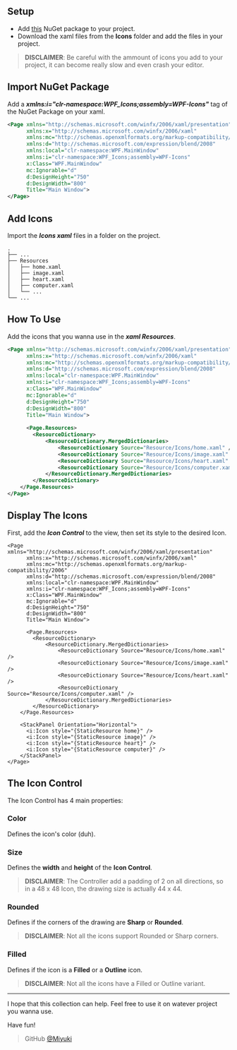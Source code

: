 ## Setup

* Add [this](https://www.nuget.org/packages/WPF-Icons) NuGet package to your project.
* Download the xaml files from the **Icons** folder and add the files in your project.
> **DISCLAIMER**: Be careful with the ammount of icons you add to your project, it can become really slow and even crash your editor.
## Import NuGet Package

Add a ***xmlns:i="clr-namespace:WPF_Icons;assembly=WPF-Icons"*** tag of the NuGet Package on your xaml.

```xml
<Page xmlns="http://schemas.microsoft.com/winfx/2006/xaml/presentation"
      xmlns:x="http://schemas.microsoft.com/winfx/2006/xaml"
      xmlns:mc="http://schemas.openxmlformats.org/markup-compatibility/2006"
      xmlns:d="http://schemas.microsoft.com/expression/blend/2008"
      xmlns:local="clr-namespace:WPF.MainWindow"
      xmlns:i="clr-namespace:WPF_Icons;assembly=WPF-Icons"
      x:Class="WPF.MainWindow"
      mc:Ignorable="d"
      d:DesignHeight="750"
      d:DesignWidth="800"
      Title="Main Window">
</Page>

```
## Add Icons

Import the ***Icons xaml*** files in a folder on the project.
```
.
├── ...
├── Resources
│   ├── home.xaml
│   ├── image.xaml
│   ├── heart.xaml
│   ├── computer.xaml
│   └── ...  
└── ...

```

## How To Use

Add the icons that you wanna use in the ***xaml Resources***.
```xml
<Page xmlns="http://schemas.microsoft.com/winfx/2006/xaml/presentation"
      xmlns:x="http://schemas.microsoft.com/winfx/2006/xaml"
      xmlns:mc="http://schemas.openxmlformats.org/markup-compatibility/2006"
      xmlns:d="http://schemas.microsoft.com/expression/blend/2008"
      xmlns:local="clr-namespace:WPF.MainWindow"
      xmlns:i="clr-namespace:WPF_Icons;assembly=WPF-Icons"
      x:Class="WPF.MainWindow"
      mc:Ignorable="d"
      d:DesignHeight="750"
      d:DesignWidth="800"
      Title="Main Window">
      
      <Page.Resources>
        <ResourceDictionary>
            <ResourceDictionary.MergedDictionaries>
                <ResourceDictionary Source="Resource/Icons/home.xaml" />
                <ResourceDictionary Source="Resource/Icons/image.xaml" />
                <ResourceDictionary Source="Resource/Icons/heart.xaml" />
                <ResourceDictionary Source="Resource/Icons/computer.xaml" />
            </ResourceDictionary.MergedDictionaries>
        </ResourceDictionary>
    </Page.Resources>
</Page>

```

## Display The Icons
First, add the ***Icon Control*** to the view, then set its style to the desired Icon.
```xaml
<Page xmlns="http://schemas.microsoft.com/winfx/2006/xaml/presentation"
      xmlns:x="http://schemas.microsoft.com/winfx/2006/xaml"
      xmlns:mc="http://schemas.openxmlformats.org/markup-compatibility/2006"
      xmlns:d="http://schemas.microsoft.com/expression/blend/2008"
      xmlns:local="clr-namespace:WPF.MainWindow"
      xmlns:i="clr-namespace:WPF_Icons;assembly=WPF-Icons"
      x:Class="WPF.MainWindow"
      mc:Ignorable="d"
      d:DesignHeight="750"
      d:DesignWidth="800"
      Title="Main Window">
      
      <Page.Resources>
        <ResourceDictionary>
            <ResourceDictionary.MergedDictionaries>
                <ResourceDictionary Source="Resource/Icons/home.xaml" />
                <ResourceDictionary Source="Resource/Icons/image.xaml" />
                <ResourceDictionary Source="Resource/Icons/heart.xaml" />
                <ResourceDictionary Source="Resource/Icons/computer.xaml" />
            </ResourceDictionary.MergedDictionaries>
        </ResourceDictionary>
    </Page.Resources>
    
    <StackPanel Orientation="Horizontal">
      <i:Icon style="{StaticResource home}" />
      <i:Icon style="{StaticResource image}" />
      <i:Icon style="{StaticResource heart}" />
      <i:Icon style="{StaticResource computer}" />
    </StackPanel>
</Page>

```

## The Icon Control
The Icon Control has 4 main properties:
### Color

Defines the icon's color (duh).

### Size

Defines the **width** and **height** of the **Icon Control**.
> **DISCLAIMER**: The Controller add a padding of 2 on all directions, so in a 48 x 48 Icon, the drawing size is actually 44 x 44.

### Rounded

Defines if the corners of the drawing are **Sharp** or **Rounded**.
> **DISCLAIMER**: Not all the icons support Rounded or Sharp corners.

### Filled

Defines if the icon is a **Filled** or a **Outline** icon.
> **DISCLAIMER**: Not all the icons have a Filled or Outline variant.

---

I hope that this collection can help.
Feel free to use it on watever project you wanna use.

Have fun!

> GitHub [@Miyuki](https://github.com/GEYWYD)